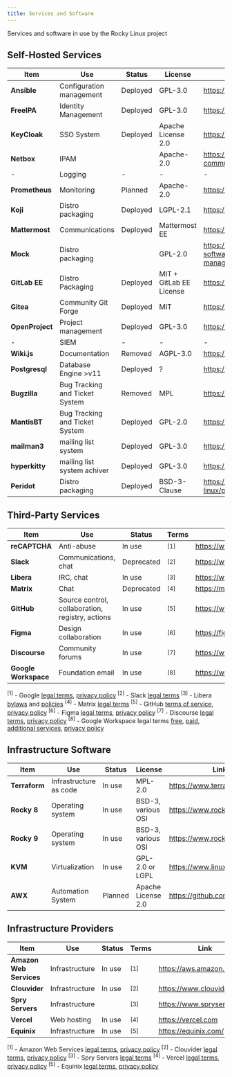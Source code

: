 ```yaml
---
title: Services and Software
---
```


Services and software in use by the Rocky Linux project

## Self-Hosted Services

| **Item**        | **Use**                        | **Status** | **License**             | **Link**                                             |
|-----------------|--------------------------------|------------|-------------------------|------------------------------------------------------|
| **Ansible**     | Configuration management       | Deployed   | GPL-3.0                 | https://ansible.com                                  |
| **FreeIPA**     | Identity Management            | Deployed   | GPL-3.0                 | https://www.freeipa.org                              |
| **KeyCloak**    | SSO System                     | Deployed   | Apache License 2.0      | https://keycloak.org                                 |
| **Netbox**      | IPAM                           |            | Apache-2.0              | https://github.com/netbox-community/netbox           |
| -               | Logging                        | -          | -                       | -                                                    |
| **Prometheus**  | Monitoring                     | Planned    | Apache-2.0              | https://prometheus.io                                |
| **Koji**        | Distro packaging               | Deployed   | LGPL-2.1                | https://fedoraproject.org/wiki/Koji                  |
| **Mattermost**  | Communications                 | Deployed   | Mattermost EE           | https://mattermost.com                               |
| **Mock**        | Distro packaging               |            | GPL-2.0                 | https://github.com/rpm-software-management/mock/wiki |
| **GitLab EE**   | Distro Packaging               | Deployed   | MIT + GitLab EE License | https://gitlab.com                                   |
| **Gitea**       | Community Git Forge            | Deployed   | MIT                     | https://gitea.io                                     |
| **OpenProject** | Project management             | Deployed   | GPL-3.0                 | https://www.openproject.org                          |
| -               | SIEM                           | -          | -                       | -                                                    |
| **Wiki.js**     | Documentation                  | Removed    | AGPL-3.0                | https://wiki.js.org                                  |
| **Postgresql**  | Database Engine  >v11          | Deployed   |  ?                      | https://www.postgresql.org/                          |
| **Bugzilla**    | Bug Tracking and Ticket System | Removed    | MPL                     | https://bugzilla.org                                 |
| **MantisBT**    | Bug Tracking and Ticket System | Deployed   | GPL-2.0                 | https://mantisbt.org                                 |
| **mailman3**    | mailing list system            | Deployed   | GPL-3.0                 | https://www.list.org/                                |
| **hyperkitty**  | mailing list system achiver    | Deployed   | GPL-3.0                 | https://www.list.org/                                |
| **Peridot**     | Distro packaging               | Deployed   | BSD-3-Clause            | https://github.com/rocky-linux/peridot               |

## Third-Party Services

| **Item**             | **Use**                                          | **Status** |  **Terms**   | **Link**                               |
|----------------------|--------------------------------------------------|------------|--------------|----------------------------------------|
| **reCAPTCHA**        | Anti-abuse                                       | In use     |<sup>[1]</sup>| https://www.google.com/recaptcha/about |
| **Slack**            | Communications, chat                             | Deprecated |<sup>[2]</sup>| https://www.slack.com                  |
| **Libera**           | IRC, chat                                        | In use     |<sup>[3]</sup>| https://www.libera.chat                |
| **Matrix**           | Chat                                             | Deprecated |<sup>[4]</sup>| https://matrix.org                     |
| **GitHub**           | Source control, collaboration, registry, actions | In use     |<sup>[5]</sup>| https://www.github.com                 |
| **Figma**            | Design collaboration                             | In use     |<sup>[6]</sup>| https://figma.com                      |
| **Discourse**        | Community forums                                 | In use     |<sup>[7]</sup>| https://www.discourse.org              |
| **Google Workspace** | Foundation email                                 | In use     |<sup>[8]</sup>| https://workspace.google.com           |

<sup>[1]</sup> - Google [legal terms](https://developers.google.com/terms), [privacy policy](https://policies.google.com/privacy)
<sup>[2]</sup> - Slack [legal terms](https://slack.com/intl/en-us/legal)
<sup>[3]</sup> - Libera [bylaws](https://libera.chat/bylaws/) and [policies](https://libera.chat/policies/)
<sup>[4]</sup> - Matrix [legal terms](https://matrix.org/legal/)
<sup>[5]</sup> - GitHub [terms of service](https://docs.github.com/en/free-pro-team@latest/github/site-policy/github-terms-of-service), [privacy policy](https://docs.github.com/en/free-pro-team@latest/github/site-policy/github-privacy-statement)
<sup>[6]</sup> - Figma [legal terms](https://www.figma.com/tos/), [privacy policy](https://www.figma.com/privacy/)
<sup>[7]</sup> - Discourse [legal terms](https://meta.discourse.org/tos), [privacy policy](https://www.discourse.org/privacy)
<sup>[8]</sup> - Google Workspace legal terms [free](https://workspace.google.com/terms/standard_terms.html), [paid](https://workspace.google.com/terms/2013/1/premier_terms.html), [additional services](https://workspace.google.com/intl/en/terms/additional_services.html), [privacy policy](https://policies.google.com/privacy)


## Infrastructure Software

| **Item**      | **Use**                | **Status** | **License**        | **Link**                       |
|---------------|------------------------|------------|--------------------|--------------------------------|
| **Terraform** | Infrastructure as code | In use     | MPL-2.0            | https://www.terraform.io       |
| **Rocky 8**   | Operating system       | In use     | BSD-3, various OSI | https://www.rockylinux.org     |
| **Rocky 9**   | Operating system       | In use     | BSD-3, various OSI | https://www.rockylinux.org     |
| **KVM**       | Virtualization         | In use     | GPL-2.0 or LGPL    | https://www.linux-kvm.org      |
| **AWX**       | Automation System      | Planned    | Apache License 2.0 | https://github.com/ansible/awx |

## Infrastructure Providers

| **Item**                | **Use**        | **Status** | **Terms**    | **Link**                    |
|-------------------------|----------------|------------|--------------|-----------------------------|
| **Amazon Web Services** | Infrastructure | In use     |<sup>[1]</sup>| https://aws.amazon.com      |
| **Clouvider**           | Infrastructure | In use     |<sup>[2]</sup>| https://www.clouvider.co.uk |
| **Spry Servers**        | Infrastructure |            |<sup>[3]</sup>| https://www.spryservers.net |
| **Vercel**              | Web hosting    | In use     |<sup>[4]</sup>| https://vercel.com          |
| **Equinix**             | Infrastructure | In use     |<sup>[5]</sup>| https://equinix.com/        |
<sup>[1]</sup> - Amazon Web Services [legal terms](https://aws.amazon.com/service-terms/), [privacy policy](https://aws.amazon.com/privacy/)
<sup>[2]</sup> - Clouvider [legal terms](https://www.clouvider.co.uk/terms-conditions/), [privacy policy](https://www.clouvider.co.uk/privacy-and-cookies-policy/)
<sup>[3]</sup> - Spry Servers [legal terms](https://www.spryservers.net/legal/)
<sup>[4]</sup> - Vercel [legal terms](https://vercel.com/legal/terms), [privacy policy](https://vercel.com/legal/privacy-policy)
<sup>[5]</sup> - Equinix [legal terms](https://www.equinix.com/about/legal/terms), [privacy policy](https://www.equinix.com/about/legal/privacy)
